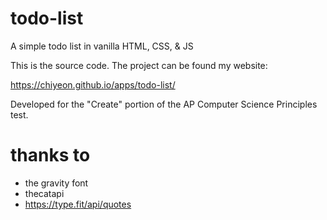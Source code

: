 # todo-list
A simple todo list in vanilla HTML, CSS, &amp; JS

This is the source code. The project can be found my website:

https://chiyeon.github.io/apps/todo-list/

Developed for the "Create" portion of the AP Computer Science Principles test.

# thanks to
- the gravity font
- thecatapi
- https://type.fit/api/quotes
